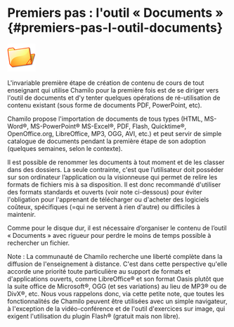 # Premiers pas : l&#039;outil « Documents » {#premiers-pas-l-outil-documents}

<img width="64px" src="../assets/image50.svg">

L&#039;invariable première étape de création de contenu de cours de tout enseignant qui utilise Chamilo pour la première fois est de se diriger vers l&#039;outil de documents et d&#039;y tenter quelques opérations de ré-utilisation de contenu existant (sous forme de documents PDF, PowerPoint, etc).

Chamilo propose l&#039;importation de documents de tous types (HTML, MS-Word®, MS-PowerPoint® MS-Excel®, PDF, Flash, Quicktime®, OpenOffice.org, LibreOffice, MP3, OGG, AVI, etc.) et peut servir de simple catalogue de documents pendant la première étape de son adoption (quelques semaines, selon le contexte).

Il est possible de renommer les documents à tout moment et de les classer dans des dossiers. La seule contrainte, c&#039;est que l’utilisateur doit posséder sur son ordinateur l’application ou la visionneuse qui permet de relire les formats de fichiers mis à sa disposition. Il est donc recommandé d&#039;utiliser des formats standards et ouverts (voir note ci-dessous) pour éviter l&#039;obligation pour l&#039;apprenant de télécharger ou d&#039;acheter des logiciels coûteux, spécifiques (=qui ne servent à rien d&#039;autre) ou difficiles à maintenir.

Comme pour le disque dur, il est nécessaire d’organiser le contenu de l’outil « Documents » avec rigueur pour perdre le moins de temps possible à rechercher un fichier.

Note : La communauté de Chamilo recherche une liberté complète dans la diffusion de l&#039;enseignement à distance. C&#039;est dans cette perspective qu&#039;elle accorde une priorité toute particulière au support de formats et d&#039;applications ouverts, comme LibreOffice® et son format Oasis plutôt que la suite office de Microsoft®, OGG (et ses variations) au lieu de MP3® ou de DivX®, etc. Nous vous rappelons donc, via cette petite note, que toutes les fonctionnalités de Chamilo peuvent être utilisées avec un simple navigateur, à l&#039;exception de la vidéo-conférence et de l&#039;outil d&#039;exercices sur image, qui exigent l&#039;utilisation du plugin Flash® (gratuit mais non libre).
